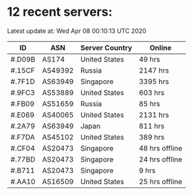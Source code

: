 # 12 recent servers:

Latest update at: Wed Apr 08 00:10:13 UTC 2020

| ID | ASN | Server Country | Online |
| -- | --- | -------------- | ------ |
| #.D09B | AS174 | United States | 49 hrs |
| #.15CF | AS49392 | Russia | 2147 hrs |
| #.7F1D | AS63949 | Singapore | 3395 hrs |
| #.9FC3 | AS53889 | United States | 603 hrs |
| #.FB09 | AS51659 | Russia | 85 hrs |
| #.E069 | AS40065 | United States | 2131 hrs |
| #.2A79 | AS63949 | Japan | 811 hrs |
| #.F7DA | AS45102 | United States | 389 hrs |
| #.CF04 | AS20473 | Singapore | 48 hrs offline |
| #.77BD | AS20473 | Singapore | 24 hrs offline |
| #.B711 | AS20473 | Singapore | 9 hrs |
| #.AA10 | AS16509 | United States | 25 hrs offline |

